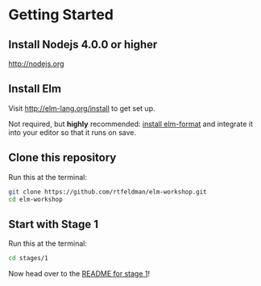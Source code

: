 Getting Started
===============

## Install Nodejs 4.0.0 or higher

http://nodejs.org

## Install Elm

Visit http://elm-lang.org/install to get set up.

Not required, but **highly** recommended: [install elm-format](https://github.com/avh4/elm-format#installation-) and integrate it into your editor so that it runs on save.

## Clone this repository

Run this at the terminal:

```bash
git clone https://github.com/rtfeldman/elm-workshop.git
cd elm-workshop
```

## Start with Stage 1

Run this at the terminal:

```bash
cd stages/1
```

Now head over to the [README for stage 1](https://github.com/rtfeldman/elm-workshop/tree/master/stages/1)!
